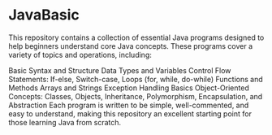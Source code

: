 # JavaBasic
This repository contains a collection of essential Java programs designed to help beginners understand core Java concepts. These programs cover a variety of topics and operations, including:

Basic Syntax and Structure
Data Types and Variables
Control Flow Statements:
If-else, Switch-case, Loops (for, while, do-while)
Functions and Methods
Arrays and Strings
Exception Handling Basics
Object-Oriented Concepts:
Classes, Objects, Inheritance, Polymorphism, Encapsulation, and Abstraction
Each program is written to be simple, well-commented, and easy to understand, making this repository an excellent starting point for those learning Java from scratch.


